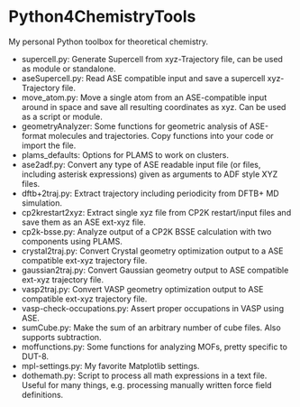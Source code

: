 # Python4ChemistryTools
My personal Python toolbox for theoretical chemistry.

- supercell.py: Generate Supercell from xyz-Trajectory file, can be used as module or standalone.
- aseSupercell.py: Read ASE compatible input and save a supercell xyz-Trajectory file.
- move_atom.py: Move a single atom from an ASE-compatible input around in space and save all resulting coordinates as xyz. Can be used as a script or module.
- geometryAnalyzer: Some functions for geometric analysis of ASE-format molecules and trajectories. Copy functions into your code or import the file.
- plams_defaults: Options for PLAMS to work on clusters.
- ase2adf.py: Convert any type of ASE readable input file (or files, including asterisk expressions) given as arguments to ADF style XYZ files.
- dftb+2traj.py: Extract trajectory including periodicity from DFTB+ MD simulation.
- cp2krestart2xyz: Extract single xyz file from CP2K restart/input files and save them as an ASE ext-xyz file. 
- cp2k-bsse.py: Analyze output of a CP2K BSSE calculation with two components using PLAMS.
- crystal2traj.py: Convert Crystal geometry optimization output to a ASE compatible ext-xyz trajectory file.
- gaussian2traj.py: Convert Gaussian geometry output to ASE compatible ext-xyz trajectory file.
- vasp2traj.py: Convert VASP geometry optimization output to ASE compatible ext-xyz trajectory file.
- vasp-check-occupations.py: Assert proper occupations in VASP using ASE.
- sumCube.py: Make the sum of an arbitrary number of cube files. Also supports subtraction.
- moffunctions.py: Some functions for analyzing MOFs, pretty specific to DUT-8.
- mpl-settings.py: My favorite Matplotlib settings.
- dothemath.py: Script to process all math expressions in a text file. Useful for many things, e.g. processing manually written force field definitions.
